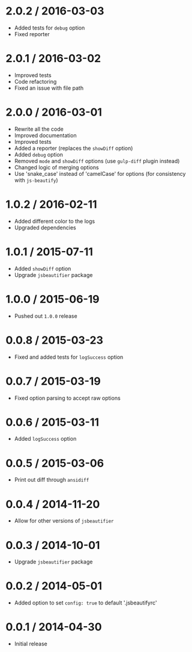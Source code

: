 2.0.2 / 2016-03-03
==================
  * Added tests for `debug` option
  * Fixed reporter

2.0.1 / 2016-03-02
==================

  * Improved tests
  * Code refactoring
  * Fixed an issue with file path

2.0.0 / 2016-03-01
==================

  * Rewrite all the code
  * Improved documentation
  * Improved tests
  * Added a reporter (replaces the `showDiff` option)
  * Added `debug` option
  * Removed `mode` and `showDiff` options (use `gulp-diff` plugin instead)
  * Changed logic of merging options
  * Use 'snake_case' instead of 'camelCase' for options (for consistency with `js-beautify`)

1.0.2 / 2016-02-11
==================

  * Added different color to the logs
  * Upgraded dependencies

1.0.1 / 2015-07-11
==================

  * Added `showDiff` option
  * Upgrade `jsbeautifier` package

1.0.0 / 2015-06-19
==================

  * Pushed out `1.0.0` release

0.0.8 / 2015-03-23
==================

  * Fixed and added tests for `logSuccess` option

0.0.7 / 2015-03-19
==================

  * Fixed option parsing to accept raw options

0.0.6 / 2015-03-11
==================

  * Added `logSuccess` option

0.0.5 / 2015-03-06
==================

  * Print out diff through `ansidiff`

0.0.4 / 2014-11-20
==================

  * Allow for other versions of `jsbeautifier`

0.0.3 / 2014-10-01
==================

  * Upgrade `jsbeautifier` package

0.0.2 / 2014-05-01
==================

  * Added option to set `config: true` to default '.jsbeautifyrc'

0.0.1 / 2014-04-30
==================

  * Initial release
